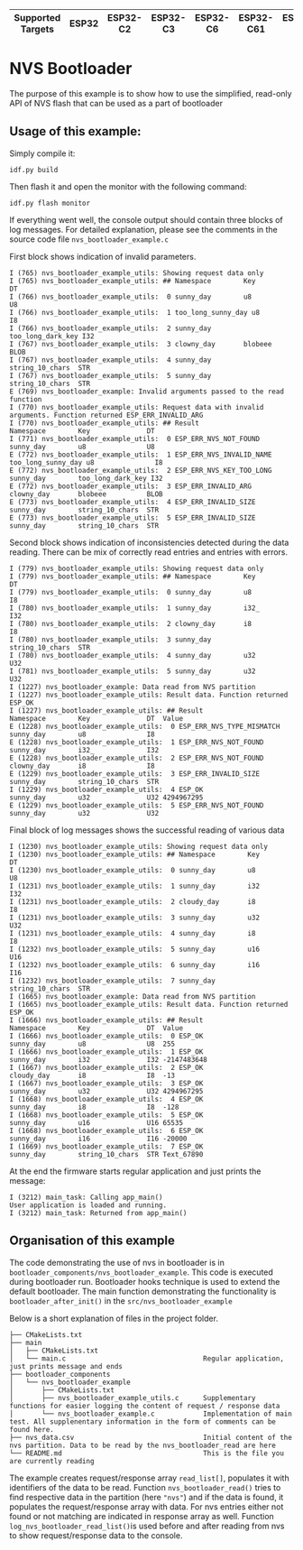 | Supported Targets | ESP32 | ESP32-C2 | ESP32-C3 | ESP32-C6 | ESP32-C61 | ESP32-H2 | ESP32-P4 | ESP32-S2 | ESP32-S3 |
| ----------------- | ----- | -------- | -------- | -------- | --------- | -------- | -------- | -------- | -------- |

# NVS Bootloader

The purpose of this example is to show how to use the simplified, read-only API of NVS flash that can be used as a part of bootloader

## Usage of this example:

Simply compile it:
```
idf.py build
```

Then flash it and open the monitor with the following command:
```
idf.py flash monitor
```

If everything went well, the console output should contain three blocks of log messages.
For detailed explanation, please see the comments in the source code file `nvs_bootloader_example.c`

First block shows indication of invalid parameters.

```
I (765) nvs_bootloader_example_utils: Showing request data only
I (765) nvs_bootloader_example_utils: ## Namespace        Key              DT
I (766) nvs_bootloader_example_utils:  0 sunny_day        u8               U8
I (766) nvs_bootloader_example_utils:  1 too_long_sunny_day u8               I8
I (766) nvs_bootloader_example_utils:  2 sunny_day        too_long_dark_key I32
I (767) nvs_bootloader_example_utils:  3 clowny_day       blobeee          BLOB
I (767) nvs_bootloader_example_utils:  4 sunny_day        string_10_chars  STR
I (767) nvs_bootloader_example_utils:  5 sunny_day        string_10_chars  STR
E (769) nvs_bootloader_example: Invalid arguments passed to the read function
I (770) nvs_bootloader_example_utils: Request data with invalid arguments. Function returned ESP_ERR_INVALID_ARG
I (770) nvs_bootloader_example_utils: ## Result                    Namespace        Key              DT
I (771) nvs_bootloader_example_utils:  0 ESP_ERR_NVS_NOT_FOUND     sunny_day        u8               U8
E (772) nvs_bootloader_example_utils:  1 ESP_ERR_NVS_INVALID_NAME  too_long_sunny_day u8               I8
E (772) nvs_bootloader_example_utils:  2 ESP_ERR_NVS_KEY_TOO_LONG  sunny_day        too_long_dark_key I32
E (772) nvs_bootloader_example_utils:  3 ESP_ERR_INVALID_ARG       clowny_day       blobeee          BLOB
E (773) nvs_bootloader_example_utils:  4 ESP_ERR_INVALID_SIZE      sunny_day        string_10_chars  STR
E (773) nvs_bootloader_example_utils:  5 ESP_ERR_INVALID_SIZE      sunny_day        string_10_chars  STR
```

Second block shows indication of inconsistencies detected during the data reading. There can be mix of correctly read entries and entries with errors.

```
I (779) nvs_bootloader_example_utils: Showing request data only
I (779) nvs_bootloader_example_utils: ## Namespace        Key              DT
I (779) nvs_bootloader_example_utils:  0 sunny_day        u8               I8
I (780) nvs_bootloader_example_utils:  1 sunny_day        i32_             I32
I (780) nvs_bootloader_example_utils:  2 clowny_day       i8               I8
I (780) nvs_bootloader_example_utils:  3 sunny_day        string_10_chars  STR
I (780) nvs_bootloader_example_utils:  4 sunny_day        u32              U32
I (781) nvs_bootloader_example_utils:  5 sunny_day        u32              U32
I (1227) nvs_bootloader_example: Data read from NVS partition
I (1227) nvs_bootloader_example_utils: Result data. Function returned ESP_OK
I (1227) nvs_bootloader_example_utils: ## Result                    Namespace        Key              DT  Value
E (1228) nvs_bootloader_example_utils:  0 ESP_ERR_NVS_TYPE_MISMATCH sunny_day        u8               I8
E (1228) nvs_bootloader_example_utils:  1 ESP_ERR_NVS_NOT_FOUND     sunny_day        i32_             I32
E (1228) nvs_bootloader_example_utils:  2 ESP_ERR_NVS_NOT_FOUND     clowny_day       i8               I8
E (1229) nvs_bootloader_example_utils:  3 ESP_ERR_INVALID_SIZE      sunny_day        string_10_chars  STR
I (1229) nvs_bootloader_example_utils:  4 ESP_OK                    sunny_day        u32              U32 4294967295
E (1229) nvs_bootloader_example_utils:  5 ESP_ERR_NVS_NOT_FOUND     sunny_day        u32              U32
```

Final block of log messages shows the successful reading of various data

```
I (1230) nvs_bootloader_example_utils: Showing request data only
I (1230) nvs_bootloader_example_utils: ## Namespace        Key              DT
I (1230) nvs_bootloader_example_utils:  0 sunny_day        u8               U8
I (1231) nvs_bootloader_example_utils:  1 sunny_day        i32              I32
I (1231) nvs_bootloader_example_utils:  2 cloudy_day       i8               I8
I (1231) nvs_bootloader_example_utils:  3 sunny_day        u32              U32
I (1231) nvs_bootloader_example_utils:  4 sunny_day        i8               I8
I (1232) nvs_bootloader_example_utils:  5 sunny_day        u16              U16
I (1232) nvs_bootloader_example_utils:  6 sunny_day        i16              I16
I (1232) nvs_bootloader_example_utils:  7 sunny_day        string_10_chars  STR
I (1665) nvs_bootloader_example: Data read from NVS partition
I (1665) nvs_bootloader_example_utils: Result data. Function returned ESP_OK
I (1666) nvs_bootloader_example_utils: ## Result                    Namespace        Key              DT  Value
I (1666) nvs_bootloader_example_utils:  0 ESP_OK                    sunny_day        u8               U8  255
I (1666) nvs_bootloader_example_utils:  1 ESP_OK                    sunny_day        i32              I32 -2147483648
I (1667) nvs_bootloader_example_utils:  2 ESP_OK                    cloudy_day       i8               I8  -13
I (1667) nvs_bootloader_example_utils:  3 ESP_OK                    sunny_day        u32              U32 4294967295
I (1668) nvs_bootloader_example_utils:  4 ESP_OK                    sunny_day        i8               I8  -128
I (1668) nvs_bootloader_example_utils:  5 ESP_OK                    sunny_day        u16              U16 65535
I (1668) nvs_bootloader_example_utils:  6 ESP_OK                    sunny_day        i16              I16 -20000
I (1669) nvs_bootloader_example_utils:  7 ESP_OK                    sunny_day        string_10_chars  STR Text_67890
```

At the end the firmware starts regular application and just prints the message:

```
I (3212) main_task: Calling app_main()
User application is loaded and running.
I (3212) main_task: Returned from app_main()
```

## Organisation of this example

The code demonstrating the use of nvs in bootloader is in `bootloader_components/nvs_bootloader_example`. This code is executed during bootloader run.
Bootloader hooks technique is used to extend the default bootloader. The main function demonstrating the functionality is `bootloader_after_init()`
in the `src/nvs_bootloader_example`

Below is a short explanation of files in the project folder.

```
├── CMakeLists.txt
├── main
│   ├── CMakeLists.txt
│   └── main.c                                  Regular application, just prints message and ends
├── bootloader_components
│   └── nvs_bootloader_example
│       ├── CMakeLists.txt
│       ├── nvs_bootloader_example_utils.c      Supplementary functions for easier logging the content of request / response data
│       └── nvs_bootloader_example.c            Implementation of main test. All supplenentary information in the form of comments can be found here.
├── nvs_data.csv                                Initial content of the nvs partition. Data to be read by the nvs_bootloader_read are here
└── README.md                                   This is the file you are currently reading
```

The example creates request/response array `read_list[]`, populates it with identifiers of the data to be read.
Function `nvs_bootloader_read()` tries to find respective data in the partition (here `"nvs"`) and if the data is found, it populates the request/response array with data. For nvs entries either not found or not matching are indicated in response array as well.
Function `log_nvs_bootloader_read_list()`is used before and after reading from nvs to show request/response data to the console.
